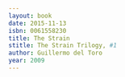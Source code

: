 ```yaml
---
layout: book
date: 2015-11-13
isbn: 0061558230
title: The Strain 
stitle: The Strain Trilogy, #1
author: Guillermo del Toro
year: 2009
---
```

